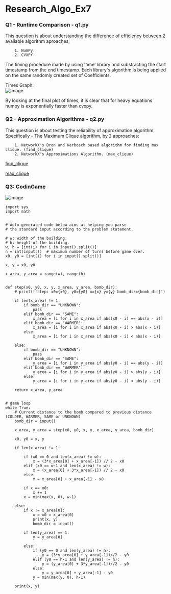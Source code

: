 # Research_Algo_Ex7

### Q1 - Runtime Comparison - q1.py

   This question is about understanding the difference of efficiency between 2 available algorithm aproaches;
        
        1. NumPy.
        2. CVXPY.
        
   The timing procedure made by using 'time' library and substracting the start timestamp from the end timestamp.
   Each library's algorithm is being applied on the same randomly created set of Coefficients.
   
   Times Graph:   
   ![image](https://user-images.githubusercontent.com/71274563/207470363-7e5b4aee-2fac-4914-92cf-6e037fba9833.png)

   
   By looking at the final plot of times, it is clear that for heavy equations numpy is exponentially faster than cvxpy.
    
### Q2 - Approximation Algorithms - q2.py
   This question is about testing the reliability of approximation algorithm.
   Specifically - The Maximum Clique algorithm, by 2 approaches:
        
        1. NetworkX's Bron and Kerbosch based algorithm for finding max clique. (find_clique)
        2. NetworkX's Approximations Algorithm. (max_clique)
    
   [find_clique](https://networkx.org/documentation/stable/reference/algorithms/generated/networkx.algorithms.clique.find_cliques)
   
   [max_clique](https://networkx.org/documentation/networkx-1.10/reference/generated/networkx.algorithms.approximation.clique.max_clique.html#networkx.algorithms.approximation.clique.max_clique)
   
   
      

### Q3: CodinGame

![image](https://user-images.githubusercontent.com/71274563/207473451-04b549fa-2f1c-4a8f-a8f2-8a7612db1d64.png)


    import sys
    import math


    # Auto-generated code below aims at helping you parse
    # the standard input according to the problem statement.

    # w: width of the building.
    # h: height of the building.
    w, h = [int(i) for i in input().split()]
    n = int(input())  # maximum number of turns before game over.
    x0, y0 = [int(i) for i in input().split()]

    x, y = x0, y0

    x_area, y_area = range(w), range(h)


    def step(x0, y0, x, y, x_area, y_area, bomb_dir):
        # print(f'step: x0={x0}, y0={y0} x={x} y={y} bomb_dir={bomb_dir}')

        if len(x_area) != 1:
            if bomb_dir == "UNKNOWN":
                pass
            elif bomb_dir == "SAME":
                x_area = [i for i in x_area if abs(x0 - i) == abs(x - i)]
            elif bomb_dir == "WARMER":
                x_area = [i for i in x_area if abs(x0 - i) > abs(x - i)]
            else:
                x_area = [i for i in x_area if abs(x0 - i) < abs(x - i)]

        else:
            if bomb_dir == "UNKNOWN":
                pass
            elif bomb_dir == "SAME":
                y_area = [i for i in y_area if abs(y0 - i) == abs(y - i)]
            elif bomb_dir == "WARMER":
                y_area = [i for i in y_area if abs(y0 - i) > abs(y - i)]
            else:
                y_area = [i for i in y_area if abs(y0 - i) < abs(y - i)]

        return x_area, y_area


    # game loop
    while True:
        # Current distance to the bomb compared to previous distance (COLDER, WARMER, SAME or UNKNOWN)
        bomb_dir = input()

        x_area, y_area = step(x0, y0, x, y, x_area, y_area, bomb_dir)

        x0, y0 = x, y

        if len(x_area) != 1:

            if (x0 == 0 and len(x_area) != w):
                x = (3*x_area[0] + x_area[-1]) // 2 - x0
            elif (x0 == w-1 and len(x_area) != w):
                x = (x_area[0] + 3*x_area[-1]) // 2 - x0
            else:
                x = x_area[0] + x_area[-1] - x0

            if x == x0:
                x += 1
            x = min(max(x, 0), w-1)

        else:
            if x != x_area[0]:
                x = x0 = x_area[0]
                print(x, y)
                bomb_dir = input()

            if len(y_area) == 1:
                y = y_area[0]

            else:
                if (y0 == 0 and len(y_area) != h):
                    y = (3*y_area[0] + y_area[-1])//2 - y0
                elif (y0 == h-1 and len(y_area) != h):
                    y = (y_area[0] + 3*y_area[-1])//2 - y0
                else:
                    y = y_area[0] + y_area[-1] - y0
                y = min(max(y, 0), h-1)

        print(x, y)
